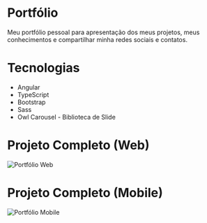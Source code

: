 # Portfólio

Meu portfólio pessoal para apresentação dos meus projetos, meus conhecimentos e compartilhar minha redes sociais e contatos.

# Tecnologias

- Angular
- TypeScript
- Bootstrap
- Sass
- Owl Carousel - Biblioteca de Slide

# Projeto Completo (Web)

![Portfólio Web](https://user-images.githubusercontent.com/97991094/194949676-58ec982f-3260-424f-b477-69144dd873fd.gif)

# Projeto Completo (Mobile)

![Portfólio Mobile](https://user-images.githubusercontent.com/97991094/194949681-f564e6e5-787b-4fd5-9660-e3a12c1d806c.gif)
